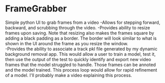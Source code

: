 # FrameGrabber
Simple python UI to grab frames from a video
  -Allows for stepping forward, backward, and scrubbing through the video. 
  -Provides ability to resize frames upon saving. Note that resizing also makes the frames square by adding a black padding as a border. The border will look similar to what is shown in the UI around the frame as you resize the window.  
  -Provides the ability to associate a track pkl file generated by my dynamic background removal app. This would allow a user to train a model, test it, then use the output of the test to quickly identify and export new video frames that the model struggled to handle. Those frames can be annoted and the model trained. This process loop would allow for rapid refinement of a model. I'll probably make a video explaining this process. 
